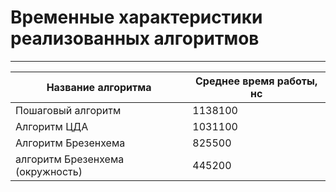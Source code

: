 # Временные характеристики реализованных алгоритмов
____
| Название алгоритма               | Среднее время работы, нс |
|----------------------------------|--------------------------|
| Пошаговый алгоритм               | 1138100                  |
| Алгоритм ЦДА                     | 1031100                  |
| Алгоритм Брезенхема              | 825500                   |
| алгоритм Брезенхема (окружность) | 445200                   |
